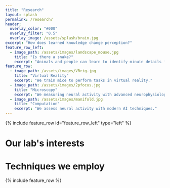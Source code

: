 ```yaml
---
title: "Research"
layout: splash
permalink: /research/
header:
  overlay_color: "#000"
  overlay_filter: "0.5"
  overlay_image: /assets/splash/brain.jpg
excerpt: "How does learned knowledge change perception?"
feature_row_left:
  - image_path: /assets/images/landscape_mouse.jpg
    title: "Is there a snake?"
    excerpt: "Animals and people can learn to identify minute details from visual scenes. In humans, it is called perceptual learning. How does learned knowledge change visual processing in the brain? "
feature_row:
  - image_path: /assets/images/VRrig.jpg
    title: "Virtual Reality"
    excerpt: "We train mice to perform tasks in virtual reality."
  - image_path: /assets/images/2pfocus.jpg
    title: "Microscopy"
    excerpt: "We measuring neural activity with advanced neurophysiology techniques."
  - image_path: /assets/images/manifold.jpg
    title: "Computation"
    excerpt: "We assess neural activity with modern AI techniques."
---
```


{% include feature_row id="feature_row_left" type="left" %}

# Our lab's interests

# Techniques we employ
{% include feature_row %}


